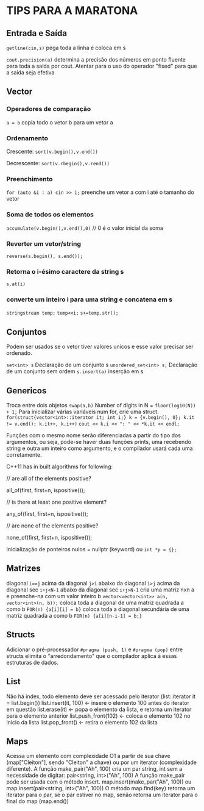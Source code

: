 # TIPS PARA A MARATONA

## Entrada e Saída

`getline(cin,s)` pega toda a linha e coloca em s

`cout.precision(a)` determina a precisão dos números em ponto fluente para toda a saída por cout. Atentar para o uso do operador "fixed" para que a saída seja efetiva


## Vector

### Operadores de comparação

`a = b` copia todo o vetor b para um vetor a

### Ordenamento

Crescente:  `sort(v.begin(),v.end())`

Decrescente: `sort(v.rbegin(),v.rend())`

### Preenchimento
`for (auto &i : a) cin >> i;` preenche um vetor a com i até o tamanho do vetor


### Soma de todos os elementos

`accumulate(v.begin(),v.end(),0)` // 0 é o valor inicial da soma

### Reverter um vetor/string

`reverse(s.begin(), s.end());` 

### Retorna o i-ésimo caractere da string s
`s.at(i)`

### converte um inteiro i para uma string e concatena em s
`stringstream temp;`
`temp<<i;`
`s+=temp.str();`

## Conjuntos

Podem ser usados se o vetor tiver valores unicos e esse valor precisar ser ordenado.

`set<int> s` Declaração de um conjunto s 
`unordered_set<int> s;` Declaração de um conjunto sem ordem
`s.insert(a)` inserção em s

## Genericos

Troca entre dois objetos `swap(a,b)`
Number of digits in N = `floor(log10(N)) + 1;`
Para inicializar várias variáveis num for, crie uma struct.
`for(struct{vector<int>::iterator it; int i;} k = {v.begin(), 0}; k.it != v.end(); k.it++, k.i++)`
    `cout << k.i << ": " << *k.it << endl;`    

Funções com o mesmo nome serão diferenciadas a partir do tipo dos argumentos, ou seja, pode-se haver duas funções prints, uma recebendo string e outra um inteiro como argumento, e o compilador usará cada uma corretamente.

C++11 has in built algorithms for following:

// are all of the elements positive?

all_of(first, first+n, ispositive()); 

// is there at least one positive element?

any_of(first, first+n, ispositive());

// are none of the elements positive?

none_of(first, first+n, ispositive()); 

Inicialização de ponteiros nulos = nullptr (keyword) ou `int *p = {};`

## Matrizes

diagonal `i==j`
acima da diagonal `j>i`
abaixo da diagonal `i>j`
acima da diagonal sec `i+j<N-1`
abaixo da diagonal sec `i+j>N-1`
cria uma matriz nxn a e preenche-na com um valor inteiro b `vector<vector<int>> a(n, vector<int>(n, b));`
coloca toda a diagonal de uma matriz quadrada a como b `FOR(n) {a[i][i] = b}` 
coloca toda a diagonal secundária de uma matriz quadrada a como b `FOR(n) {a[i][n-i-1] = b;}` 


## Structs

Adicionar o pré-processador `#pragma (push, 1)` e `#pragma (pop)` entre structs elimita o "arredondamento" que o compilador aplica à essas estruturas de dados.


## List

Não há index, todo elemento deve ser acessado pelo iterator (list<type>::iterator it = list.begin())
list.insert(it, 100) <- insere o elemento 100 antes do iterator em questão
list.erase(it) <- popa o elemento da lista, e retorna um iterator para o elemento anterior
list.push_front(102) <- coloca o elemento 102 no inicio da lista
list.pop_front() <- retira o elemento 102 da lista

## Maps

Acessa um elemento com complexidade O1 a partir de sua chave (map["Cleiton"], sendo "Cleiton" a chave) ou por um iterator (complexidade diferente).
A função make_pair("Ah", 100) cria um par string, int sem a necessidade de digitar: pair<string, int>("Ah", 100)
A função make_pair pode ser usada com o método insert. map.insert(make_par("Ah", 100)) ou map.insert(pair<string, int>("Ah", 100))
O método map.find(key) retorna um iterator para o par, se o par estiver no map, senão retorna um iterator para o final do map (map.end())


